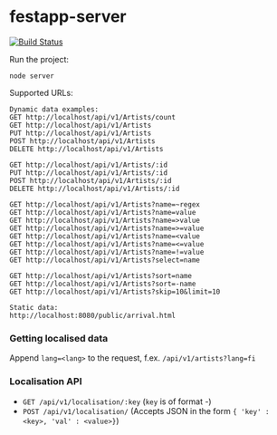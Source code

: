festapp-server
==============

[![Build Status](https://travis-ci.org/futurice/festapp-server.svg?branch=travis)](https://travis-ci.org/futurice/festapp-server)

Run the project:

`node server`

Supported URLs:

```
Dynamic data examples:
GET http://localhost/api/v1/Artists/count
GET http://localhost/api/v1/Artists
PUT http://localhost/api/v1/Artists
POST http://localhost/api/v1/Artists
DELETE http://localhost/api/v1/Artists
 
GET http://localhost/api/v1/Artists/:id
PUT http://localhost/api/v1/Artists/:id
POST http://localhost/api/v1/Artists/:id
DELETE http://localhost/api/v1/Artists/:id
 
GET http://localhost/api/v1/Artists?name=~regex
GET http://localhost/api/v1/Artists?name=value
GET http://localhost/api/v1/Artists?name=>value
GET http://localhost/api/v1/Artists?name=>=value
GET http://localhost/api/v1/Artists?name=<value
GET http://localhost/api/v1/Artists?name=<=value
GET http://localhost/api/v1/Artists?name=!=value
GET http://localhost/api/v1/Artists?select=name
 
GET http://localhost/api/v1/Artists?sort=name
GET http://localhost/api/v1/Artists?sort=-name
GET http://localhost/api/v1/Artists?skip=10&limit=10

Static data:
http://localhost:8080/public/arrival.html
```

### Getting localised data

Append `lang=<lang>` to the request, f.ex. `/api/v1/artists?lang=fi`

### Localisation API
* `GET /api/v1/localisation/:key` (`key` is of format <fieldname>-<lang>)
* `POST /api/v1/localisation/` (Accepts JSON in the form `{ 'key' : <key>, 'val' : <value>}`)

